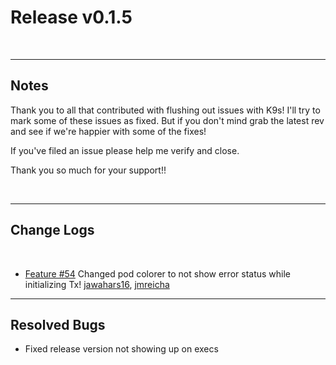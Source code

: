 # Release v0.1.5

<br/>

---
## Notes

Thank you to all that contributed with flushing out issues with K9s! I'll try
to mark some of these issues as fixed. But if you don't mind grab the latest
rev and see if we're happier with some of the fixes!

If you've filed an issue please help me verify and close.

Thank you so much for your support!!

<br/>

---
## Change Logs

<br/>

+ [Feature #54](https://github.com/nholuongut/k9s/issues/54)
  Changed pod colorer to not show error status while initializing
  Tx! [jawahars16](https://github.com/jawahars16), [jmreicha](https://github.com/jmreicha)

---
## Resolved Bugs

- Fixed release version not showing up on execs

